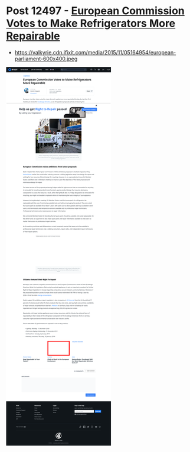 # Post 12497 - [European Commission Votes to Make Refrigerators More Repairable](https://www.ifixit.com/News/12497/eu-ecodesign-vote)

- https://valkyrie.cdn.ifixit.com/media/2015/11/05164954/european-parliament-600x400.jpeg

![screencap](screenshots/dd816796-0c68-4809-a7ab-f22daf028369.png)
